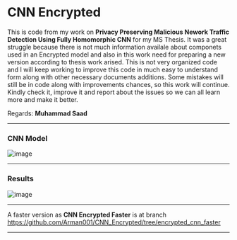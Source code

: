 # CNN Encrypted
This is code from my work on **Privacy Preserving Malicious Nework Traffic Detection Using Fully Homomorphic CNN** for my MS Thesis. 
It was a great struggle because there is not much information availale about componets used in an Encrypted model and also in this work need for preparing
a new version according to thesis work arised.
This is not very organized code and I will keep working to improve this code in much easy to understand form along with other necessary documents additions.
Some mistakes will still be in code along with improvements chances, so this work will continue.
Kindly check it, improve it and report about the issues so we can all learn more and make it better. 

Regards:
**Muhammad Saad**
***
### CNN Model
![image](https://user-images.githubusercontent.com/21517793/168409136-1856e8c5-e685-441f-b5f9-33cfc50ab30e.png)

***
### Results
![image](https://user-images.githubusercontent.com/21517793/168408596-94662092-76f2-413e-a77f-25a7836eeeba.png)

***
A faster version as **CNN Encrypted Faster**  is at branch
https://github.com/Arman001/CNN_Encrypted/tree/encrypted_cnn_faster
***
